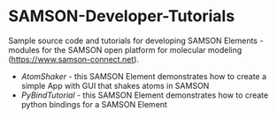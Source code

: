 # SAMSON-Developer-Tutorials
Sample source code and tutorials for developing SAMSON Elements - modules for the SAMSON open platform for molecular modeling (https://www.samson-connect.net). 

- *AtomShaker* - this SAMSON Element demonstrates how to create a simple App with GUI that shakes atoms in SAMSON
- *PyBindTutorial* - this SAMSON Element demonstrates how to create python bindings for a SAMSON Element
